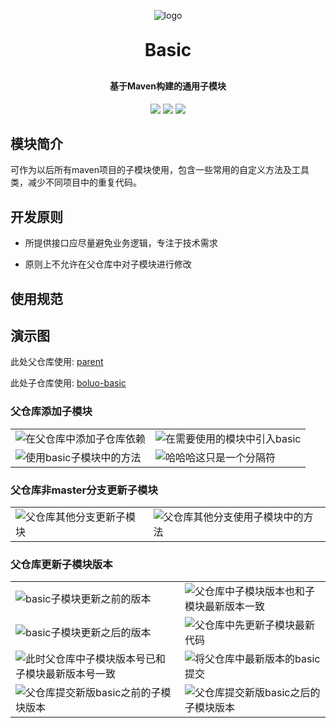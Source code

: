 <p align="center">
	<img alt="logo" src="https://oscimg.oschina.net/oscnet/up-d3d0a9303e11d522a06cd263f3079027715.png">
</p>
<h1 align="center" style="margin: 30px 0 30px; font-weight: bold;">Basic</h1>
<h4 align="center">基于Maven构建的通用子模块</h4>
<p align="center">
	<a href="https://gitee.com/yuanyingshuo/pic-md1/raw/master/1e4eccdb0db03cde.jpg">
        <img src="https://gitee.com/y_project/RuoYi-Vue/badge/star.svg?theme=dark"></a>
	<a href="https://gitee.com/yuanyingshuo/pic-md1/raw/master/1e4eccdb0db03cde.jpg">
        <img src="https://img.shields.io/badge/RuoYi-v3.8.1-brightgreen.svg"></a>
	<a href="https://gitee.com/yuanyingshuo/pic-md1/raw/master/1e4eccdb0db03cde.jpg">
        <img src="https://img.shields.io/github/license/mashape/apistatus.svg"></a>
</p>






## 模块简介

可作为以后所有maven项目的子模块使用，包含一些常用的自定义方法及工具类，减少不同项目中的重复代码。

## 开发原则

- 所提供接口应尽量避免业务逻辑，专注于技术需求

- 原则上不允许在父仓库中对子模块进行修改

## 使用规范



## 演示图

此处父仓库使用: [parent](https://github.com/Daytime-Don-t-Know-Dark-Night/parent)

此处子仓库使用: [boluo-basic](https://github.com/Daytime-Don-t-Know-Dark-Night/boluo-basic)



### 父仓库添加子模块

<table>
    <tr>
        <td><img title="在父仓库中添加子仓库依赖" src="https://gitee.com/yuanyingshuo/pic-md1/raw/master/master添加子模块.png"/></td>
        <td><img title="在需要使用的模块中引入basic" src="https://gitee.com/yuanyingshuo/pic-md1/raw/master/在需要使用的模块中引入basic.png"/></td>
    </tr>
    <tr>
        <td><img title="使用basic子模块中的方法" src="https://gitee.com/yuanyingshuo/pic-md1/raw/master/使用basic子模块中的方法.png"/></td>
        <td><img title="哈哈哈这只是一个分隔符" src="https://gitee.com/yuanyingshuo/pic-md1/raw/master/哈哈哈这只是一个分隔符.png"/></td>
	</tr>
</table>



### 父仓库非master分支更新子模块

<table>
    <tr>
        <td><img title="父仓库其他分支更新子模块" src="https://gitee.com/yuanyingshuo/pic-md1/raw/master/其他分支合并master分支代码且更新子模块.png"/></td>
        <td><img title="父仓库其他分支使用子模块中的方法" src="https://gitee.com/yuanyingshuo/pic-md1/raw/master/父仓库其他分支使用子模块中的方法.png"/></td>
    </tr>
</table>



### 父仓库更新子模块版本

<table>
    <tr>
        <td><img title="basic子模块更新之前的版本" src="https://gitee.com/yuanyingshuo/pic-md1/raw/master/basic子模块更新之前的版本.png"/></td>
        <td><img title="父仓库中子模块版本也和子模块最新版本一致" src="https://gitee.com/yuanyingshuo/pic-md1/raw/master/父仓库中查看子模块版本也和子模块最新版本一致.png"/></td>
    </tr>
    <tr>
        <td><img title="basic子模块更新之后的版本" src="https://gitee.com/yuanyingshuo/pic-md1/raw/master/basic子模块更新之后的版本.png"/></td>
        <td><img title="父仓库中先更新子模块最新代码" src="https://gitee.com/yuanyingshuo/pic-md1/raw/master/父仓库中先更新子模块主分支代码.png"/></td>
    </tr>
    <tr>
        <td><img title="此时父仓库中子模块版本号已和子模块最新版本号一致" src="https://gitee.com/yuanyingshuo/pic-md1/raw/master/此时父仓库中子模块版本号已和子模块最新版本号一致.png"/></td>
        <td><img title="将父仓库中最新版本的basic提交" src="https://gitee.com/yuanyingshuo/pic-md1/raw/master/将最新版本basic提交.png"/></td>
    </tr>
    <tr>
        <td><img title="父仓库提交新版basic之前的子模块版本" src="https://gitee.com/yuanyingshuo/pic-md1/raw/master/父仓库提交新版basic之前的子模块版本.png"/></td>
        <td><img title="父仓库提交新版basic之后的子模块版本" src="https://gitee.com/yuanyingshuo/pic-md1/raw/master/父仓库提交新版basic之后的子模块版本.png"/></td>
    </tr>
</table>
